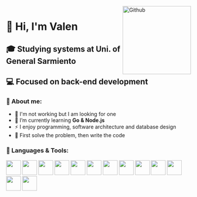 <img width="186" align="right" alt="Github" src="https://media.npr.org/assets/img/2023/01/14/this-is-fine_sq-0bd6d8072e991dc4708be3668cd480ae7df18a11-s800-c85.jpg" />

# 👋 Hi, I'm Valen
## 🎓 Studying systems at Uni. of General Sarmiento
## 💻 Focused on back-end development 

### 👾 About me:  
- 💼 I'm not working but I am looking for one  
- 🌱 I’m currently learning **Go & Node.js**  
- ⚡ I enjoy programming, software architecture and database design  
- 🤍 First solve the problem, then write the code  

<div aling="left">
<h3>🔨 Languages & Tools:</h3/
  <div>
  <img id="python" src="https://devicon-website.vercel.app/api/python/plain.svg" width="40" />
  
  <img id="java" src="https://devicon-website.vercel.app/api/java/plain.svg" width="40" />
  
  <img id="nodejs" src="https://devicon-website.vercel.app/api/nodejs/plain.svg" width="40" />
  <img id="nestjs" src="https://devicon-website.vercel.app/api/nestjs/plain.svg" width="40" />

  <img id="go" src="https://devicon-website.vercel.app/api/go/plain.svg?color=%2300ACD7" width="40" />
  
  <img id="postgresql" src="https://devicon-website.vercel.app/api/postgresql/plain.svg" width="40" />
  <img id="mongodb" src="https://devicon-website.vercel.app/api/mongodb/plain.svg" width="40" />

  <img id="docker" src="https://devicon-website.vercel.app/api/docker/plain.svg" width="40" />
  <img id="kubernetes" src="https://devicon-website.vercel.app/api/kubernetes/plain.svg" width="40"></img>
  <img id="aws" src="https://devicon-website.vercel.app/api/amazonwebservices/original.svg" width="40">
  
  <img id="git" src="https://devicon-website.vercel.app/api/git/plain.svg" width="40" />
  <img id="git" src="https://devicon-website.vercel.app/api/github/original.svg?color=%23767676" width="40" />
  <img id="ubuntu" src="https://devicon-website.vercel.app/api/ubuntu/plain.svg" width="40" />
  </div>
</div>

